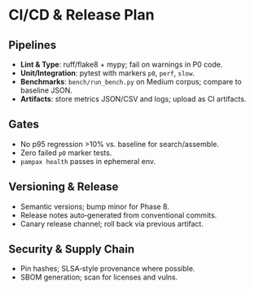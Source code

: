 # CI/CD & Release Plan

## Pipelines
- **Lint & Type**: ruff/flake8 + mypy; fail on warnings in P0 code.
- **Unit/Integration**: pytest with markers `p0`, `perf`, `slow`.
- **Benchmarks**: `bench/run_bench.py` on Medium corpus; compare to baseline JSON.
- **Artifacts**: store metrics JSON/CSV and logs; upload as CI artifacts.

## Gates
- No p95 regression >10% vs. baseline for search/assemble.
- Zero failed `p0` marker tests.
- `pampax health` passes in ephemeral env.

## Versioning & Release
- Semantic versions; bump minor for Phase 8.
- Release notes auto‑generated from conventional commits.
- Canary release channel; roll back via previous artifact.

## Security & Supply Chain
- Pin hashes; SLSA‑style provenance where possible.
- SBOM generation; scan for licenses and vulns.
